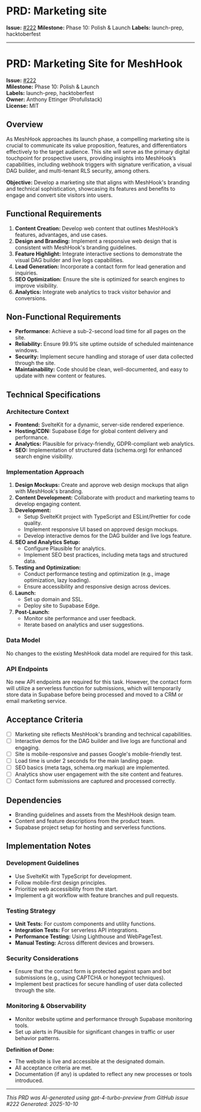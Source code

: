 # PRD: Marketing site

**Issue:** [#222](https://github.com/profullstack/meshhook/issues/222)
**Milestone:** Phase 10: Polish & Launch
**Labels:** launch-prep, hacktoberfest

---

# PRD: Marketing Site for MeshHook

**Issue:** [#222](https://github.com/profullstack/meshhook/issues/222)  
**Milestone:** Phase 10: Polish & Launch  
**Labels:** launch-prep, hacktoberfest  
**Owner:** Anthony Ettinger (Profullstack)  
**License:** MIT

## Overview

As MeshHook approaches its launch phase, a compelling marketing site is crucial to communicate its value proposition, features, and differentiators effectively to the target audience. This site will serve as the primary digital touchpoint for prospective users, providing insights into MeshHook’s capabilities, including webhook triggers with signature verification, a visual DAG builder, and multi-tenant RLS security, among others.

**Objective:** Develop a marketing site that aligns with MeshHook's branding and technical sophistication, showcasing its features and benefits to engage and convert site visitors into users.

## Functional Requirements

1. **Content Creation:** Develop web content that outlines MeshHook’s features, advantages, and use cases.
2. **Design and Branding:** Implement a responsive web design that is consistent with MeshHook's branding guidelines.
3. **Feature Highlight:** Integrate interactive sections to demonstrate the visual DAG builder and live logs capabilities.
4. **Lead Generation:** Incorporate a contact form for lead generation and inquiries.
5. **SEO Optimization:** Ensure the site is optimized for search engines to improve visibility.
6. **Analytics:** Integrate web analytics to track visitor behavior and conversions.

## Non-Functional Requirements

- **Performance:** Achieve a sub-2-second load time for all pages on the site.
- **Reliability:** Ensure 99.9% site uptime outside of scheduled maintenance windows.
- **Security:** Implement secure handling and storage of user data collected through the site.
- **Maintainability:** Code should be clean, well-documented, and easy to update with new content or features.

## Technical Specifications

### Architecture Context

- **Frontend:** SvelteKit for a dynamic, server-side rendered experience.
- **Hosting/CDN:** Supabase Edge for global content delivery and performance.
- **Analytics:** Plausible for privacy-friendly, GDPR-compliant web analytics.
- **SEO:** Implementation of structured data (schema.org) for enhanced search engine visibility.

### Implementation Approach

1. **Design Mockups:** Create and approve web design mockups that align with MeshHook's branding.
2. **Content Development:** Collaborate with product and marketing teams to develop engaging content.
3. **Development:**
   - Setup SvelteKit project with TypeScript and ESLint/Prettier for code quality.
   - Implement responsive UI based on approved design mockups.
   - Develop interactive demos for the DAG builder and live logs feature.
4. **SEO and Analytics Setup:**
   - Configure Plausible for analytics.
   - Implement SEO best practices, including meta tags and structured data.
5. **Testing and Optimization:**
   - Conduct performance testing and optimization (e.g., image optimization, lazy loading).
   - Ensure accessibility and responsive design across devices.
6. **Launch:**
   - Set up domain and SSL.
   - Deploy site to Supabase Edge.
7. **Post-Launch:**
   - Monitor site performance and user feedback.
   - Iterate based on analytics and user suggestions.

### Data Model

No changes to the existing MeshHook data model are required for this task.

### API Endpoints

No new API endpoints are required for this task. However, the contact form will utilize a serverless function for submissions, which will temporarily store data in Supabase before being processed and moved to a CRM or email marketing service.

## Acceptance Criteria

- [ ] Marketing site reflects MeshHook's branding and technical capabilities.
- [ ] Interactive demos for the DAG builder and live logs are functional and engaging.
- [ ] Site is mobile-responsive and passes Google's mobile-friendly test.
- [ ] Load time is under 2 seconds for the main landing page.
- [ ] SEO basics (meta tags, schema.org markup) are implemented.
- [ ] Analytics show user engagement with the site content and features.
- [ ] Contact form submissions are captured and processed correctly.

## Dependencies

- Branding guidelines and assets from the MeshHook design team.
- Content and feature descriptions from the product team.
- Supabase project setup for hosting and serverless functions.

## Implementation Notes

### Development Guidelines

- Use SvelteKit with TypeScript for development.
- Follow mobile-first design principles.
- Prioritize web accessibility from the start.
- Implement a git workflow with feature branches and pull requests.

### Testing Strategy

- **Unit Tests:** For custom components and utility functions.
- **Integration Tests:** For serverless API integrations.
- **Performance Testing:** Using Lighthouse and WebPageTest.
- **Manual Testing:** Across different devices and browsers.

### Security Considerations

- Ensure that the contact form is protected against spam and bot submissions (e.g., using CAPTCHA or honeypot techniques).
- Implement best practices for secure handling of user data collected through the site.

### Monitoring & Observability

- Monitor website uptime and performance through Supabase monitoring tools.
- Set up alerts in Plausible for significant changes in traffic or user behavior patterns.

**Definition of Done:**
- The website is live and accessible at the designated domain.
- All acceptance criteria are met.
- Documentation (if any) is updated to reflect any new processes or tools introduced.

---

*This PRD was AI-generated using gpt-4-turbo-preview from GitHub issue #222*
*Generated: 2025-10-10*
